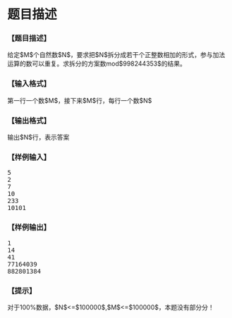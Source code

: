 # 题目描述


<h3>
【题目描述】
</h3>
<p>
给定$M$个自然数$N$，要求把$N$拆分成若干个正整数相加的形式，参与加法运算的数可以重复。求拆分的方案数mod$998244353$的结果。
</p>
<h3>
【输入格式】
</h3>
<p>
第一行一个数$M$，接下来$M$行，每行一个数$N$
</p>
<h3>
【输出格式】
</h3>
<p>
输出$N$行，表示答案
</p>
<h3>
【样例输入】
</h3>
<pre>5
2
7
10
233
10101
</pre>
<h3>
【样例输出】
</h3>
<pre>1
14
41
77164039
882801384
</pre>
<h3>
【提示】
</h3>
<p>
对于100%数据，$N$&lt;=$100000$,$M$&lt;=$100000$，本题没有部分分！
</p>

